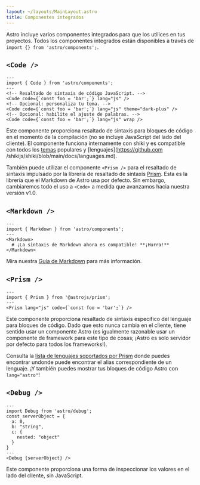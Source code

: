 ```yaml
---
layout: ~/layouts/MainLayout.astro
title: Componentes integrados
---
```


Astro incluye varios componentes integrados para que los utilices en tus proyectos. Todos los componentes integrados están disponibles a través de `import {} from 'astro/components';`.

## `<Code />`

```astro
---
import { Code } from 'astro/components';
---
<!-- Resaltado de sintaxis de código JavaScript. -->
<Code code={`const foo = 'bar';`} lang="js" />
<!-- Opcional: personaliza tu tema. -->
<Code code={`const foo = 'bar';`} lang="js" theme="dark-plus" />
<!-- Opcional: habilite el ajuste de palabras. -->
<Code code={`const foo = 'bar';`} lang="js" wrap />
```

Este componente proporciona resaltado de sintaxis para bloques de código en el momento de la compilación (no se incluye JavaScript del lado del cliente). El componente funciona internamente con shiki y es compatible con todos los [temas](https://github.com/shikijs/shiki/blob/main/docs/themes.md) populares y [lenguajes](https://github.com /shikijs/shiki/blob/main/docs/languages.md).

También puede utilizar el componente `<Prism />` para el resaltado de sintaxis impulsado por la librería de resaltado de sintaxis [Prism](https://prismjs.com/). Esta es la librería que el Markdown de Astro usa por defecto. Sin embargo, cambiaremos todo el uso a `<Code>` a medida que avanzamos hacia nuestra versión v1.0.

## `<Markdown />`

```astro
---
import { Markdown } from 'astro/components';
---
<Markdown>
  # ¡La sintaxis de Markdown ahora es compatible! **¡Hurra!**
</Markdown>
```

Mira nuestra [Guía de Markdown](/es/guides/markdown-content) para más información.

<!-- TODO: We should move some of the specific component info here. -->

## `<Prism />`

```astro
---
import { Prism } from '@astrojs/prism';
---
<Prism lang="js" code={`const foo = 'bar';`} />
```

Este componente proporciona resaltado de sintaxis específico del lenguaje para bloques de código. Dado que esto nunca cambia en el cliente, tiene sentido usar un componente Astro (es igualmente razonable usar un componente de framework para este tipo de cosas; ¡Astro es solo servidor por defecto para todos los frameworks!).

Consulta la [lista de lenguajes soportados por Prism](https://prismjs.com/#supported-languages) donde puedes encontrar undonde puede encontrar el alias correspondiente de un lenguaje. ¡Y también puedes mostrar tus bloques de código Astro con `lang="astro"`!

## `<Debug />`

```astro
---
import Debug from 'astro/debug';
const serverObject = {
  a: 0,
  b: "string",
  c: {
    nested: "object"
  }
}
---
<Debug {serverObject} />
```

Este componente proporciona una forma de inspeccionar los valores en el lado del cliente, sin JavaScript.
